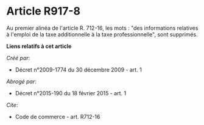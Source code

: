 # Article R917-8

Au premier alinéa de l'article R. 712-16, les mots : "des informations relatives à l'emploi de la taxe additionnelle à la
taxe professionnelle", sont supprimés.

**Liens relatifs à cet article**

_Créé par_:

  - Décret n°2009-1774 du 30 décembre 2009 - art. 1

_Abrogé par_:

  - Décret n°2015-190 du 18 février 2015 - art. 1

_Cite_:

  - Code de commerce - art. R712-16

